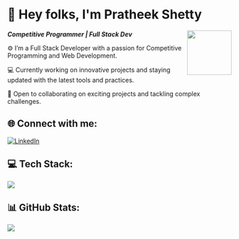 # 👋 Hey folks, I'm Pratheek Shetty

<img align='right' src='https://upload.wikimedia.org/wikipedia/commons/8/83/The_GNU_logo.png' width='100'>

***Competitive Programmer | Full Stack Dev***

⚙️ I’m a Full Stack Developer with a passion for Competitive Programming and Web Development.

💻 Currently working on innovative projects and staying updated with the latest tools and practices. 

🤝 Open to collaborating on exciting projects and tackling complex challenges.

## 🌐 Connect with me:
[![LinkedIn](https://skillicons.dev/icons?i=linkedin)](https://linkedin.com/techshetty)

## 💻 Tech Stack:
[![](https://skillicons.dev/icons?i=html,css,js,java,c,cpp,python,react,nextjs,mongodb,express,laravel,php,gcp,git)]()

## 📊 GitHub Stats:
![](https://github-readme-streak-stats.herokuapp.com/?user=techshetty&theme=dark&hide_border=false)<br/>
